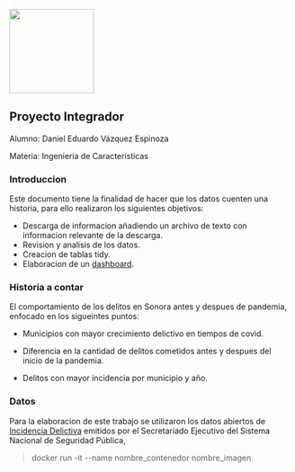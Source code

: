 


<p><img src="https://mcd.unison.mx/wp-content/themes/awaken/img/logo_mcd.png" width="150">
</p>

## Proyecto Integrador
    

Alumno: Daniel Eduardo Vázquez Espinoza
    
Materia:  Ingeniería de Características



### Introduccion

Este documento tiene la finalidad de hacer que los datos cuenten una historia, para ello realizaron los siguientes objetivos:

* Descarga de informacion añadiendo un archivo de texto con informacion relevante de la descarga.
* Revision y analisis de los datos.
* Creacion de tablas tidy.
* Elaboracion de un [dashboard](https://datastudio.google.com/reporting/f1fe7344-bfb8-414e-9889-e8374a24ee5e).

### Historia a contar
El comportamiento de los delitos en Sonora antes y despues de pandemia, enfocado en los sigueintes puntos:

  * Municipios con mayor crecimiento delictivo en tiempos de covid.

  * Diferencia en la cantidad de delitos cometidos antes y despues del inicio de la pandemia.
    
  * Delitos con mayor incidencia por municipio y año.
  
  
  ### Datos
  Para la elaboracion de este trabajo se utilizaron los datos abiertos de [Incidencia Delictiva](https://www.gob.mx/sesnsp/acciones-y-programas/datos-abiertos-de-incidencia-delictiva?state=published) emitidos por el Secretariado Ejecutivo del Sistema Nacional de Seguridad Pública,



> docker run -it --name nombre_contenedor nombre_imagen 
